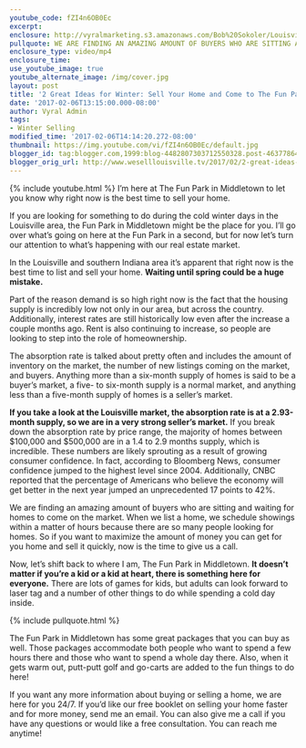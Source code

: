 ```yaml
---
youtube_code: fZI4n6OB0Ec
excerpt:
enclosure: http://vyralmarketing.s3.amazonaws.com/Bob%20Sokoler/Louisville%20Real%20Estate-%20Feb%201.mp4
pullquote: WE ARE FINDING AN AMAZING AMOUNT OF BUYERS WHO ARE SITTING AND WAITING FOR HOMES TO COME ON THE MARKET.
enclosure_type: video/mp4
enclosure_time:
use_youtube_image: true
youtube_alternate_image: /img/cover.jpg
layout: post
title: '2 Great Ideas for Winter: Sell Your Home and Come to The Fun Park'
date: '2017-02-06T13:15:00.000-08:00'
author: Vyral Admin
tags:
- Winter Selling
modified_time: '2017-02-06T14:14:20.272-08:00'
thumbnail: https://img.youtube.com/vi/fZI4n6OB0Ec/default.jpg
blogger_id: tag:blogger.com,1999:blog-4482807303712550328.post-4637786431924021959
blogger_orig_url: http://www.weselllouisville.tv/2017/02/2-great-ideas-for-winter-sell-your-home.html
---
```

{% include youtube.html %}
I’m here at The Fun Park in Middletown to let you know why right now is the best time to sell your home.

If you are looking for something to do during the cold winter days in the Louisville area, the Fun Park in Middletown might be the place for you. I’ll go over what’s going on here at the Fun Park in a second, but for now let’s turn our attention to what’s happening with our real estate market.

In the Louisville and southern Indiana area it’s apparent that right now is the best time to list and sell your home. **Waiting until spring could be a huge mistake.**

Part of the reason demand is so high right now is the fact that the housing supply is incredibly low not only in our area, but across the country. Additionally, interest rates are still historically low even after the increase a couple months ago. Rent is also continuing to increase, so people are looking to step into the role of homeownership.

The absorption rate is talked about pretty often and includes the amount of inventory on the market, the number of new listings coming on the market, and buyers. Anything more than a six-month supply of homes is said to be a buyer’s market, a five- to six-month supply is a normal market, and anything less than a five-month supply of homes is a seller’s market.

**If you take a look at the Louisville market, the absorption rate is at a 2.93-month supply, so we are in a very strong seller’s market.** If you break down the absorption rate by price range, the majority of homes between $100,000 and $500,000 are in a 1.4 to 2.9 months supply, which is incredible. These numbers are likely sprouting as a result of growing consumer confidence. In fact, according to Bloomberg News, consumer confidence jumped to the highest level since 2004. Additionally, CNBC reported that the percentage of Americans who believe the economy will get better in the next year jumped an unprecedented 17 points to 42%.

We are finding an amazing amount of buyers who are sitting and waiting for homes to come on the market. When we list a home, we schedule showings within a matter of hours because there are so many people looking for homes. So if you want to maximize the amount of money you can get for you home and sell it quickly, now is the time to give us a call.

Now, let’s shift back to where I am, The Fun Park in Middletown. **It doesn’t matter if you’re a kid or a kid at heart, there is something here for everyone.** There are lots of games for kids, but adults can look forward to laser tag and a number of other things to do while spending a cold day inside.

{% include pullquote.html %}

The Fun Park in Middletown has some great packages that you can buy as well. Those packages accommodate both people who want to spend a few hours there and those who want to spend a whole day there. Also, when it gets warm out, putt-putt golf and go-carts are added to the fun things to do here!

If you want any more information about buying or selling a home, we are here for you 24/7. If you’d like our free booklet on selling your home faster and for more money, send me an email. You can also give me a call if you have any questions or would like a free consultation. You can reach me anytime!
